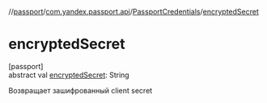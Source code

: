 //[passport](../../../index.md)/[com.yandex.passport.api](../index.md)/[PassportCredentials](index.md)/[encryptedSecret](encrypted-secret.md)

# encryptedSecret

[passport]\
abstract val [encryptedSecret](encrypted-secret.md): String

Возвращает зашифрованный client secret
